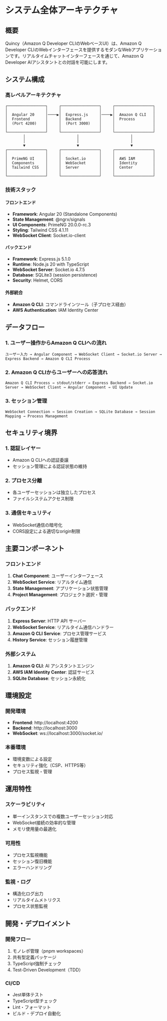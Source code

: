 # システム全体アーキテクチャ

## 概要

Quincy（Amazon Q Developer CLIのWebベースUI）は、Amazon Q Developer CLIのWebインターフェースを提供するモダンなWebアプリケーションです。リアルタイムチャットインターフェースを通じて、Amazon Q Developer AIアシスタントとの対話を可能にします。

## システム構成

### 高レベルアーキテクチャ

```
┌─────────────────┐     ┌─────────────────┐     ┌─────────────────┐
│                 │     │                 │     │                 │
│  Angular 20     │────▶│  Express.js     │────▶│  Amazon Q CLI   │
│  Frontend       │     │  Backend        │     │  Process        │
│  (Port 4200)    │     │  (Port 3000)    │     │                 │
│                 │     │                 │     │                 │
└─────────────────┘     └─────────────────┘     └─────────────────┘
        │                       │                       │
        │                       │                       │
        ▼                       ▼                       ▼
┌─────────────────┐     ┌─────────────────┐     ┌─────────────────┐
│                 │     │                 │     │                 │
│  PrimeNG UI     │     │  Socket.io      │     │  AWS IAM        │
│  Components     │     │  WebSocket      │     │  Identity       │
│  Tailwind CSS   │     │  Server         │     │  Center         │
│                 │     │                 │     │                 │
└─────────────────┘     └─────────────────┘     └─────────────────┘
```

### 技術スタック

#### フロントエンド

- **Framework**: Angular 20 (Standalone Components)
- **State Management**: @ngrx/signals
- **UI Components**: PrimeNG 20.0.0-rc.3
- **Styling**: Tailwind CSS 4.1.11
- **WebSocket Client**: Socket.io-client

#### バックエンド

- **Framework**: Express.js 5.1.0
- **Runtime**: Node.js 20 with TypeScript
- **WebSocket Server**: Socket.io 4.7.5
- **Database**: SQLite3 (session persistence)
- **Security**: Helmet, CORS

#### 外部統合

- **Amazon Q CLI**: コマンドラインツール（子プロセス経由）
- **AWS Authentication**: IAM Identity Center

## データフロー

### 1. ユーザー操作からAmazon Q CLIへの流れ

```
ユーザー入力 → Angular Component → WebSocket Client → Socket.io Server → Express Backend → Amazon Q CLI Process
```

### 2. Amazon Q CLIからユーザーへの応答流れ

```
Amazon Q CLI Process → stdout/stderr → Express Backend → Socket.io Server → WebSocket Client → Angular Component → UI Update
```

### 3. セッション管理

```
WebSocket Connection → Session Creation → SQLite Database → Session Mapping → Process Management
```

## セキュリティ境界

### 1. 認証レイヤー

- Amazon Q CLIへの認証委譲
- セッション管理による認証状態の維持

### 2. プロセス分離

- 各ユーザーセッションは独立したプロセス
- ファイルシステムアクセス制限

### 3. 通信セキュリティ

- WebSocket通信の暗号化
- CORS設定による適切なorigin制限

## 主要コンポーネント

### フロントエンド

1. **Chat Component**: ユーザーインターフェース
2. **WebSocket Service**: リアルタイム通信
3. **State Management**: アプリケーション状態管理
4. **Project Management**: プロジェクト選択・管理

### バックエンド

1. **Express Server**: HTTP API サーバー
2. **WebSocket Service**: リアルタイム通信ハンドラー
3. **Amazon Q CLI Service**: プロセス管理サービス
4. **History Service**: セッション履歴管理

### 外部システム

1. **Amazon Q CLI**: AI アシスタントエンジン
2. **AWS IAM Identity Center**: 認証サービス
3. **SQLite Database**: セッション永続化

## 環境設定

### 開発環境

- **Frontend**: http://localhost:4200
- **Backend**: http://localhost:3000
- **WebSocket**: ws://localhost:3000/socket.io/

### 本番環境

- 環境変数による設定
- セキュリティ強化（CSP、HTTPS等）
- プロセス監視・管理

## 運用特性

### スケーラビリティ

- 単一インスタンスでの複数ユーザーセッション対応
- WebSocket接続の効率的な管理
- メモリ使用量の最適化

### 可用性

- プロセス監視機能
- セッション復旧機能
- エラーハンドリング

### 監視・ログ

- 構造化ログ出力
- リアルタイムメトリクス
- プロセス状態監視

## 開発・デプロイメント

### 開発フロー

1. モノレポ管理（pnpm workspaces）
2. 共有型定義パッケージ
3. TypeScript強制チェック
4. Test-Driven Development（TDD）

### CI/CD

- Jest単体テスト
- TypeScript型チェック
- Lint・フォーマット
- ビルド・デプロイ自動化
